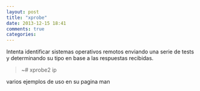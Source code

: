 ```yaml
---
layout: post
title: "xprobe"
date: 2013-12-15 18:41
comments: true
categories: 
---
```

Intenta identificar sistemas operativos remotos enviando una serie de tests y determinando su tipo en base a las respuestas recibidas.

>~# xprobe2 ip

varios ejemplos de uso en su pagina man

